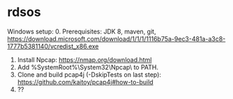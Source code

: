 # rdsos
Windows setup:
  0. Prerequisites: JDK 8, maven, git, https://download.microsoft.com/download/1/1/1/1116b75a-9ec3-481a-a3c8-1777b5381140/vcredist_x86.exe
  1. Install Npcap: https://nmap.org/download.html
  2. Add %SystemRoot%\System32\Npcap\ to PATH.
  3. Clone and build pcap4j (-DskipTests on last step): https://github.com/kaitoy/pcap4j#how-to-build
  4. ??
